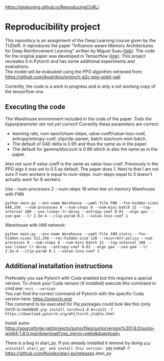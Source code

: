 https://gijskoning.github.io/ReproducingCURL/
# Reproducibility project
This repository is an assignment of the Deep Learning course given by the TUDelft.
It reproduces the paper "Influence-aware Memory Architectures for Deep Reinforcement Learning" written by Miguel Suau ([link](https://arxiv.org/abs/1911.07643)).
The code for the original paper was developed in Tensorflow ([link](https://github.com/INFLUENCEorg/influence-aware-memory)).  This project recreates it in Pytorch and has some additional experiments and evaluations.   
The model will be evaluated using the PPO algorithm retrieved from: https://github.com/ikostrikov/pytorch-a2c-ppo-acktr-gail

Currently, the code is a work in progress and is only a not working copy of the tensorflow one.

## Executing the code
The Warehouse environment included in the code of the paper.
*Todo the hyperparameter are not yet correct!*
Currently these parameters are correct: 
- learning rate, num epoch/num-steps, value coeff/value-loss-coef, entropy/entropy-coef, clip/clip-param, batch size/num-mini-batch.
- The default of GAE delta is 0.95 and thus the same as in the paper.
- The default for gamma/discount is 0.99 which is also the same as in the paper.

Also not sure if value coeff is the same as value-loss-coef. Previously in the PPO algo it was set to 0.5 as default. The paper does 1.
Next to that I am not sure if num workers is equal to num-steps. num-steps equal to 3 doesn't actually work for 8 workers.

*Use --num-processes 2 --num-steps 16 when low on memory*
Warehouse with FNN
```
python main.py --env-name Warehouse --yaml-file FNN --fnn-hidden-sizes 640,256  --num-processes 8 --num-steps 8 --num-mini-batch 32 --log-interval 100 --use-linear-lr-decay --entropy-coef 0.01 --algo ppo --use-gae --lr 2.5e-4 --clip-param 0.1 --value-loss-coef 1
```
Warehouse with IAM network:
```
python main.py --env-name Warehouse --yaml-file IAM_static --fnn-hidden-sizes 512,256 --rec-hidden-size 128 --recurrent-policy --num-processes 8 --num-steps 8 --num-mini-batch 32 --log-interval 100 --use-linear-lr-decay --entropy-coef 0.01 --algo ppo --use-gae --lr 2.5e-4 --clip-param 0.1 --value-loss-coef 1
```

## Additional installation instructions
Preferably you use Pytorch with Cuda enabled but this requires a special version. To check your Cuda version (if installed) execute 
this command in cmd.exe: `nvcc --version`  
You can find the correct command of Pytorch with the specific Cuda version here: https://pytorch.org/  
The command to be executed for Pip packages could look like this (only torch is needed): `pip install torch==1.8.0+cu111 -f https://download.pytorch.org/whl/torch_stable.html`

Install sumo https://sourceforge.net/projects/sumo/files/sumo/version%201.8.0/sumo-win64-1.8.0.msi/download?use_mirror=netix&download=

There is a bug in atari_py. If you already installed it remove by doing `pip uninstall atari_py' and install this version: `pip install -f https://github.com/Kojoley/atari-py/releases atari_py` 
